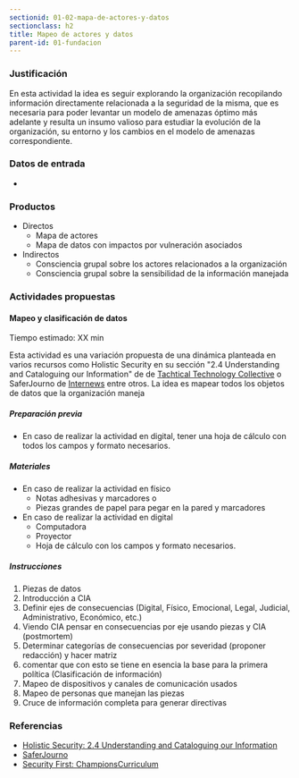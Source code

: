 ```yaml
---
sectionid: 01-02-mapa-de-actores-y-datos
sectionclass: h2
title: Mapeo de actores y datos
parent-id: 01-fundacion
---
```

### Justificación
En esta actividad la idea es seguir explorando la organización recopilando información directamente relacionada a la seguridad de la misma, que es necesaria para poder levantar un modelo de amenazas óptimo más adelante y resulta un insumo valioso para estudiar la evolución de la organización, su entorno y los cambios en el modelo de amenazas correspondiente.

### Datos de entrada
*

### Productos
* Directos
  * Mapa de actores
  * Mapa de datos con impactos por vulneración asociados
* Indirectos
  * Consciencia grupal sobre los actores relacionados a la organización
  * Consciencia grupal sobre la sensibilidad de la información manejada

### Actividades propuestas


#### Mapeo y clasificación de datos
Tiempo estimado: XX min

Esta actividad es una variación propuesta de una dinámica planteada en varios recursos como Holistic Security en su sección "2.4 Understanding and Cataloguing our Information" de de [Tachtical Technology Collective](https://tacticaltech.org/) o SaferJourno de [Internews](https://internews.org) entre otros.
La idea es mapear todos los objetos de datos que la organización maneja

##### Preparación previa
* En caso de realizar la actividad en digital, tener una hoja de cálculo con todos los campos y formato necesarios.

##### Materiales
* En caso de realizar la actividad en físico
  * Notas adhesivas y marcadores o
  * Piezas grandes de papel para pegar en la pared y marcadores
* En caso de realizar la actividad en digital
  * Computadora
  * Proyector
  * Hoja de cálculo con los campos y formato necesarios.

##### Instrucciones
1. Piezas de datos
2. Introducción a CIA
3. Definir ejes de consecuencias (Digital, Físico, Emocional, Legal, Judicial, Administrativo, Económico, etc.)
4. Viendo CIA pensar en consecuencias por eje usando piezas y CIA (postmortem)
5. Determinar categorías de consecuencias por severidad (proponer redacción) y hacer matriz
6. comentar que con esto se tiene en esencia la base para la primera política (Clasificación de información)
7. Mapeo de dispositivos y canales de comunicación usados
8. Mapeo de personas que manejan las piezas
9. Cruce de información completa para generar directivas


### Referencias
* [Holistic Security: 2.4 Understanding and Cataloguing our Information](https://holistic-security.tacticaltech.org/chapters/explore/2-4-understanding-and-cataloguing-our-information)
* [SaferJourno](https://www.internews.org/resource/saferjourno-digital-security-resources-media-trainers)
* [Security First: ChampionsCurriculum](https://github.com/securityfirst/championscurriculum/blob/master/communications.md)
